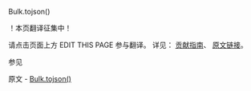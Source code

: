  Bulk.tojson()

 ！本页翻译征集中！

请点击页面上方 EDIT THIS PAGE 参与翻译。
详见：
[贡献指南]( https://github.com/whaleal/MongoDB-Manual-zh/blob/master/CONTRIBUTING.md )、
[原文链接](  https://docs.mongodb.com/manual/reference/method/Bulk.tojson/  )。

 参见

原文 - [Bulk.tojson()]( https://docs.mongodb.com/manual/reference/method/Bulk.tojson/ )

